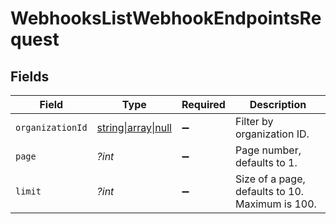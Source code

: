 # WebhooksListWebhookEndpointsRequest


## Fields

| Field                                                                    | Type                                                                     | Required                                                                 | Description                                                              |
| ------------------------------------------------------------------------ | ------------------------------------------------------------------------ | ------------------------------------------------------------------------ | ------------------------------------------------------------------------ |
| `organizationId`                                                         | [string\|array\|null](../../Models/Operations/QueryParamOrganizationId.md) | :heavy_minus_sign:                                                       | Filter by organization ID.                                               |
| `page`                                                                   | *?int*                                                                   | :heavy_minus_sign:                                                       | Page number, defaults to 1.                                              |
| `limit`                                                                  | *?int*                                                                   | :heavy_minus_sign:                                                       | Size of a page, defaults to 10. Maximum is 100.                          |